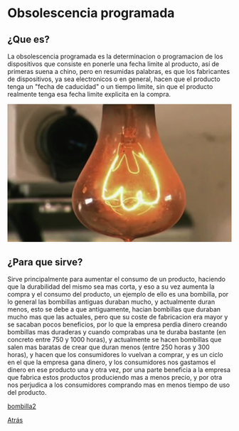 # Obsolescencia programada

## ¿Que es?
La obsolescencia programada es la determinacion o programacion de los dispositivos que consiste en ponerle una fecha limite al producto, así de primeras suena a chino, pero en resumidas palabras, es que los fabricantes de dispositivos, ya sea electronicos o en general, hacen que el producto tenga un "fecha de caducidad" o un tiempo limite, sin que el producto realmente tenga esa fecha limite explicita en la compra.

![bombilla.png](/Imagenes/bombilla.png)

## ¿Para que sirve?
Sirve principalmente para aumentar el consumo de un producto, haciendo que la durabilidad del mismo sea mas corta, y eso a su vez aumenta la compra y el consumo del producto, un ejemplo de ello es una bombilla, por lo general las bombillas antiguas duraban mucho, y actualmente duran menos, esto se debe a que antiguamente, hacian bombillas que duraban mucho mas que las actuales, pero que su coste de fabricacion era mayor y se sacaban pocos beneficios, por lo que la empresa perdia dinero creando bombillas mas duraderas y cuando comprabas una te duraba bastante (en concreto entre 750 y 1000 horas), y actualmente se hacen bombillas que salen mas baratas de crear que duran menos (entre 250 horas y 300 horas), y hacen que los consumidores lo vuelvan a comprar, y es un ciclo en el que la empresa gana dinero, y los consumidores nos gastamos el dinero en ese producto una y otra vez, por una parte beneficia a la empresa que fabrica estos productos produciendo mas a menos precio, y por otra nos perjudica a los consumidores comprando mas en menos tiempo de uso del producto.

[bombilla2](https://electricistasvalencia.eu/wp-content/uploads/2021/05/comparativa-de-bombillas.jpeg)

[Atrás](/README.md)
